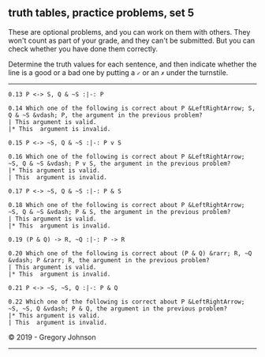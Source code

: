 ## truth tables, practice problems, set 5

These are optional problems, and you can work on them with others. They won't count as part of your grade, and they can't be submitted. But you can check whether you have done them correctly.

Determine the truth values for each sentence, and then indicate whether the line is a good or a bad one by putting a `✓` or an `✗` under the turnstile.

---

~~~{.TruthTable .Validity system="magnusSL" options="turnstilemark nocounterexample autoAtoms" submission="none"}
0.13 P <-> S, Q & ~S :|-: P
~~~

~~~{.QualitativeProblem .MultipleChoice options="check" submission="none"}
0.14 Which one of the following is correct about P &LeftRightArrow; S, Q & ~S &vdash; P, the argument in the previous problem?
| This argument is valid.
|* This  argument is invalid.
~~~

~~~{.TruthTable .Validity system="magnusSL" options="turnstilemark nocounterexample autoAtoms" submission="none"}
0.15 P <-> ~S, Q & ~S :|-: P v S
~~~

~~~{.QualitativeProblem .MultipleChoice options="check" submission="none"}
0.16 Which one of the following is correct about P &LeftRightArrow; ~S, Q & ~S &vdash; P v S, the argument in the previous problem?
|* This argument is valid.
| This  argument is invalid.
~~~

~~~{.TruthTable .Validity system="magnusSL" options="turnstilemark nocounterexample autoAtoms" submission="none"}
0.17 P <-> ~S, Q & ~S :|-: P & S
~~~

~~~{.QualitativeProblem .MultipleChoice options="check" submission="none"}
0.18 Which one of the following is correct about P &LeftRightArrow; ~S, Q & ~S &vdash; P & S, the argument in the previous problem?
| This argument is valid.
|* This  argument is invalid.
~~~

~~~{.TruthTable .Validity system="magnusSL" options="turnstilemark nocounterexample autoAtoms" submission="none"}
0.19 (P & Q) -> R, ~Q :|-: P -> R
~~~

~~~{.QualitativeProblem .MultipleChoice options="check" submission="none"}
0.20 Which one of the following is correct about (P & Q) &rarr; R, ~Q &vdash; P &rarr; R, the argument in the previous problem?
| This argument is valid.
|* This  argument is invalid.
~~~

~~~{.TruthTable .Validity system="magnusSL" options="turnstilemark nocounterexample autoAtoms" submission="none"}
0.21 P <-> ~S, ~S, Q :|-: P & Q
~~~

~~~{.QualitativeProblem .MultipleChoice options="check" submission="none"}
0.22 Which one of the following is correct about P &LeftRightArrow; ~S, ~S, Q &vdash; P & Q, the argument in the previous problem?
|* This argument is valid.
| This  argument is invalid.
~~~

<p>&copy; 2019 - <script>document.write(new Date().getFullYear())</script> Gregory Johnson</p> 

---